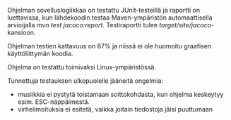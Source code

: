 Ohjelman sovelluslogiikkaa on testattu JUnit-testeillä ja raportti on luettavissa, kun lähdekoodin testaa Maven-ympäristön automaattisella arvioijalla _mvn test jacoco:report_. Testiraportti tulee _target/site/jacoco_-kansioon.

Ohjelman testien kattavuus on 67% ja niissä ei ole huomoitu graafisen käyttöliittymän koodia.

Ohjelma on testattu toimivaksi Linux-ympäristössä.

Tunnettuja testauksen ulkopuolelle jääneitä ongelmia:
* musiikkia ei pystytä toistamaan soittokohdasta, kun ohjelma keskeytyy esim. ESC-näppäimestä.
* virheilmoituksia ei esitetä, vaikka joitain tiedostoja jäisi puuttumaan
